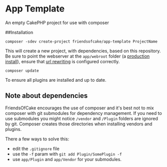 # App Template

An empty CakePHP project for use with composer

##Installation

	composer -sdev create-project friendsofcake/app-template ProjectName

This will create a new project, with dependencies, based on this repository. Be sure to point
the webserver at the `app/webroot` folder (a [production install][1]), ensure that [url rewriting][2]
is configured correctly.

	composer update

To ensure all plugins are installed and up to date.

## Note about dependencies

FriendsOfCake encourages the use of composer and it's best not to mix composer with git submodules for
dependency management. If you need to use submodules you might notice `/vendor` and `/Plugin` folders are
ignored by git. Composer creates those directories when installing vendors and plugins.

There a few ways to solve this:
- edit the `.gitignore` file
- use the `-f` param with `git add Plugin/SomePlugin -f`
- use `app/Plugin` and `app/Vendor` for your submodules.

 [1]: http://book.cakephp.org/2.0/en/installation.html#production
 [2]: http://book.cakephp.org/2.0/en/installation/url-rewriting.html
